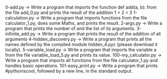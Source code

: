 0-add.py -> Write a program that imports the function def add(a, b): from the file add_0.py and prints the result of the addition 1 + 2 = 3
1-calculation.py -> Write a program that imports functions from the file calculator_1.py, does some Maths, and prints the result.
2-args.py -> Write a program that prints the number of and the list of its arguments.
3-infinite_add.py -> Write a program that prints the result of the addition of all arguments
4-hidden_discovery.py -> Write a program that prints all the names defined by the compiled module hidden_4.pyc (please download it locally).
5-variable_load.py -> Write a program that imports the variable a from the file variable_load_5.py and prints its value.
100-my_calculator.py -> Write a program that imports all functions from the file calculator_1.py and handles basic operations.
101-easy_print.py -> Write a program that prints #pythoniscool, followed by a new line, in the standard output.

